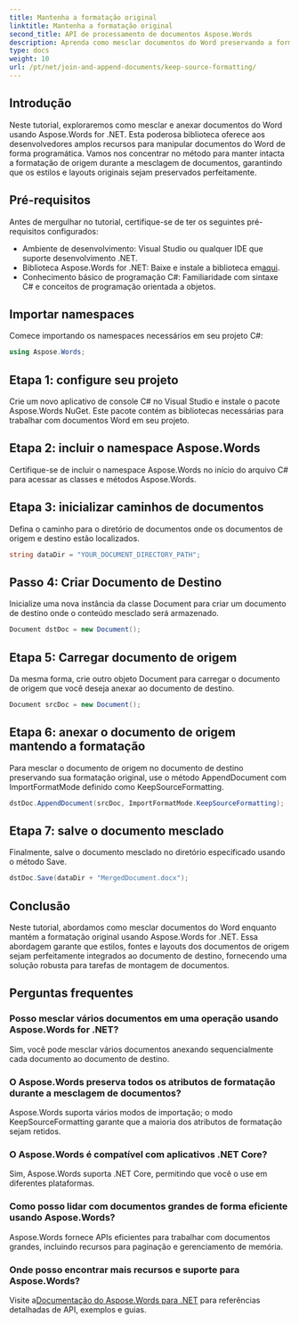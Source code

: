 ```yaml
---
title: Mantenha a formatação original
linktitle: Mantenha a formatação original
second_title: API de processamento de documentos Aspose.Words
description: Aprenda como mesclar documentos do Word preservando a formatação usando Aspose.Words for .NET. Ideal para desenvolvedores que buscam automatizar tarefas de montagem de documentos.
type: docs
weight: 10
url: /pt/net/join-and-append-documents/keep-source-formatting/
---
```

## Introdução

Neste tutorial, exploraremos como mesclar e anexar documentos do Word usando Aspose.Words for .NET. Esta poderosa biblioteca oferece aos desenvolvedores amplos recursos para manipular documentos do Word de forma programática. Vamos nos concentrar no método para manter intacta a formatação de origem durante a mesclagem de documentos, garantindo que os estilos e layouts originais sejam preservados perfeitamente.

## Pré-requisitos

Antes de mergulhar no tutorial, certifique-se de ter os seguintes pré-requisitos configurados:

- Ambiente de desenvolvimento: Visual Studio ou qualquer IDE que suporte desenvolvimento .NET.
-  Biblioteca Aspose.Words for .NET: Baixe e instale a biblioteca em[aqui](https://releases.aspose.com/words/net/).
- Conhecimento básico de programação C#: Familiaridade com sintaxe C# e conceitos de programação orientada a objetos.

## Importar namespaces

Comece importando os namespaces necessários em seu projeto C#:

```csharp
using Aspose.Words;
```

## Etapa 1: configure seu projeto

Crie um novo aplicativo de console C# no Visual Studio e instale o pacote Aspose.Words NuGet. Este pacote contém as bibliotecas necessárias para trabalhar com documentos Word em seu projeto.

## Etapa 2: incluir o namespace Aspose.Words

Certifique-se de incluir o namespace Aspose.Words no início do arquivo C# para acessar as classes e métodos Aspose.Words.

## Etapa 3: inicializar caminhos de documentos

Defina o caminho para o diretório de documentos onde os documentos de origem e destino estão localizados.

```csharp
string dataDir = "YOUR_DOCUMENT_DIRECTORY_PATH";
```

## Passo 4: Criar Documento de Destino

Inicialize uma nova instância da classe Document para criar um documento de destino onde o conteúdo mesclado será armazenado.

```csharp
Document dstDoc = new Document();
```

## Etapa 5: Carregar documento de origem

Da mesma forma, crie outro objeto Document para carregar o documento de origem que você deseja anexar ao documento de destino.

```csharp
Document srcDoc = new Document();
```

## Etapa 6: anexar o documento de origem mantendo a formatação

Para mesclar o documento de origem no documento de destino preservando sua formatação original, use o método AppendDocument com ImportFormatMode definido como KeepSourceFormatting.

```csharp
dstDoc.AppendDocument(srcDoc, ImportFormatMode.KeepSourceFormatting);
```

## Etapa 7: salve o documento mesclado

Finalmente, salve o documento mesclado no diretório especificado usando o método Save.

```csharp
dstDoc.Save(dataDir + "MergedDocument.docx");
```

## Conclusão

Neste tutorial, abordamos como mesclar documentos do Word enquanto mantém a formatação original usando Aspose.Words for .NET. Essa abordagem garante que estilos, fontes e layouts dos documentos de origem sejam perfeitamente integrados ao documento de destino, fornecendo uma solução robusta para tarefas de montagem de documentos.

## Perguntas frequentes

### Posso mesclar vários documentos em uma operação usando Aspose.Words for .NET?
Sim, você pode mesclar vários documentos anexando sequencialmente cada documento ao documento de destino.

### O Aspose.Words preserva todos os atributos de formatação durante a mesclagem de documentos?
Aspose.Words suporta vários modos de importação; o modo KeepSourceFormatting garante que a maioria dos atributos de formatação sejam retidos.

### O Aspose.Words é compatível com aplicativos .NET Core?
Sim, Aspose.Words suporta .NET Core, permitindo que você o use em diferentes plataformas.

### Como posso lidar com documentos grandes de forma eficiente usando Aspose.Words?
Aspose.Words fornece APIs eficientes para trabalhar com documentos grandes, incluindo recursos para paginação e gerenciamento de memória.

### Onde posso encontrar mais recursos e suporte para Aspose.Words?
 Visite a[Documentação do Aspose.Words para .NET](https://reference.aspose.com/words/net/) para referências detalhadas de API, exemplos e guias.